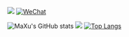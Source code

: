 [![](https://leetcode-badge.haozibi.dev/v1cn/solved/maxusun.svg?style=flat-square&labelColor=black&color=%23ffa116&label=Solved&query=solvedOverTotal&logo=leetcode&logoColor=yellow)](https://www.leetcode-cn.com/u/maxusun)
[![WeChat](https://img.shields.io/badge/WeChat-mx_ninthSun-brightgreen.svg?style=flat-square&logo=Juejin)](wechat_qr_code.jpg?raw=true)

![MaXu's GitHub stats](https://github-readme-stats.vercel.app/api?username=maxusun&show_icons=true&theme=dark)
![](https://stats.justsong.cn/api/leetcode/?username=maxusun&theme=dark&cn=true)
[![Top Langs](https://github-readme-stats.vercel.app/api/top-langs/?username=maxusun&theme=dark)](https://github.com/anuraghazra/github-readme-stats)
